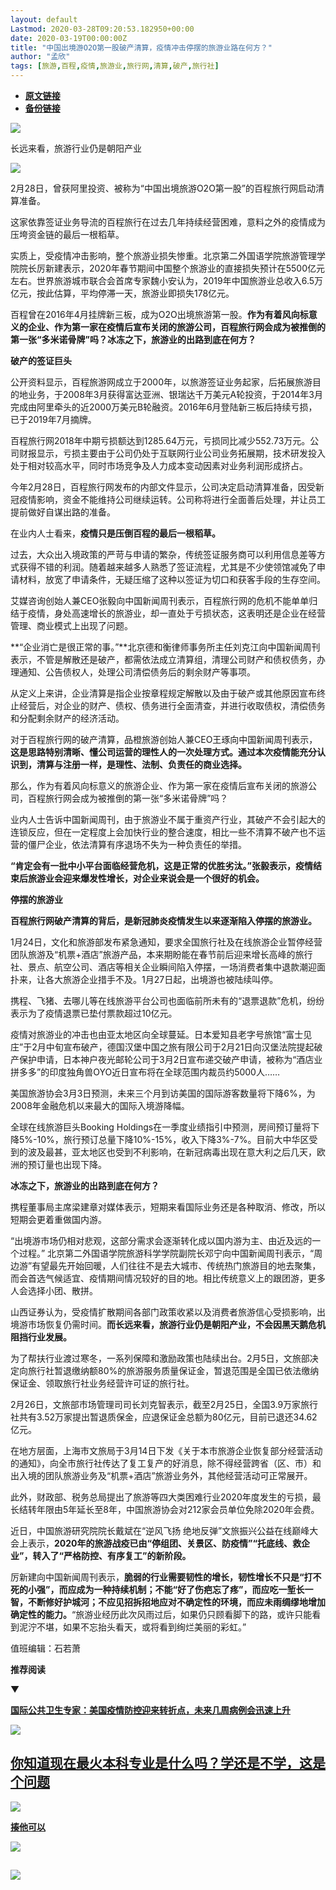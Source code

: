 ```yaml
---
layout: default
Lastmod: 2020-03-28T09:20:53.182950+00:00
date: 2020-03-19T00:00:00Z
title: "中国出境游O2O第一股破产清算，疫情冲击停摆的旅游业路在何方？"
author: "孟欣"
tags: [旅游,百程,疫情,旅游业,旅行网,清算,破产,旅行社]
---
```


* [**原文链接**](https://mp.weixin.qq.com/s/s97v6wd_ZZtd5XPPG5gSJg)
* [**备份链接**](http://archive.is/LemqN)


  

![](/images/post/0b995832eeca5de5edf4a538863cc663.jpg)

长远来看，旅游行业仍是朝阳产业  

![](/images/post/3e5754551b0f84e4e96ed4ff1ecd6c76.jpg)

2月28日，曾获阿里投资、被称为“中国出境旅游O2O第一股”的百程旅行网启动清算准备。

这家依靠签证业务导流的百程旅行在过去几年持续经营困难，意料之外的疫情成为压垮资金链的最后一根稻草。

实质上，受疫情冲击影响，整个旅游业损失惨重。北京第二外国语学院旅游管理学院院长厉新建表示，2020年春节期间中国整个旅游业的直接损失预计在5500亿元左右。世界旅游城市联合会首席专家魏小安认为，2019年中国旅游业总收入6.5万亿元，按此估算，平均停滞一天，旅游业即损失178亿元。

百程曾在2016年4月挂牌新三板，成为O2O出境旅游第一股。**作为有着风向标意义的企业、作为第一家在疫情后宣布关闭的旅游公司，百程旅行网会成为被推倒的第一张“多米诺骨牌”吗？冰冻之下，旅游业的出路到底在何方？**

**破产的签证巨头**

公开资料显示，百程旅游网成立于2000年，以旅游签证业务起家，后拓展旅游目的地业务，于2008年3月获得富达亚洲、银瑞达千万美元A轮投资，于2014年3月完成由阿里牵头的近2000万美元B轮融资。2016年6月登陆新三板后持续亏损，已于2019年7月摘牌。

百程旅行网2018年中期亏损额达到1285.64万元，亏损同比减少552.73万元。公司财报显示，亏损主要由于公司仍处于互联网行业公司业务拓展期，技术研发投入处于相对较高水平，同时市场竞争及人力成本变动因素对业务利润形成挤占。

今年2月28日，百程旅行网发布的内部文件显示，公司决定启动清算准备，因受新冠疫情影响，资金不能维持公司继续运转。公司称将进行全面善后处理，并让员工提前做好自谋出路的准备。

在业内人士看来，**疫情只是压倒百程的最后一根稻草。**

过去，大众出入境政策的严苛与申请的繁杂，传统签证服务商可以利用信息差等方式获得不错的利润。随着越来越多人熟悉了签证流程，尤其是不少使领馆减免了申请材料，放宽了申请条件，无疑压缩了这种以签证为切口和获客手段的生存空间。

艾媒咨询创始人兼CEO张毅向中国新闻周刊表示，百程旅行网的危机不能单单归结于疫情，身处高速增长的旅游业，却一直处于亏损状态，这表明还是企业在经营管理、商业模式上出现了问题。

**“企业消亡是很正常的事。”**北京德和衡律师事务所主任刘克江向中国新闻周刊表示，不管是解散还是破产，都需依法成立清算组，清理公司财产和债权债务，办理通知、公告债权人，处理公司清偿债务后的剩余财产等事项。

从定义上来讲，企业清算是指企业按章程规定解散以及由于破产或其他原因宣布终止经营后，对企业的财产、债权、债务进行全面清查，并进行收取债权，清偿债务和分配剩余财产的经济活动。

对于百程旅行网的破产清算，品橙旅游创始人兼CEO王琢向中国新闻周刊表示，**这是思路特别清晰、懂公司运营的理性人的一次处理方式。通过本次疫情能充分认识到，清算与注册一样，是理性、法制、负责任的商业选择。**

那么，作为有着风向标意义的旅游企业、作为第一家在疫情后宣布关闭的旅游公司，百程旅行网会成为被推倒的第一张“多米诺骨牌”吗？

业内人士告诉中国新闻周刊，由于旅游业不属于重资产行业，其破产不会引起大的连锁反应，但在一定程度上会加快行业的整合速度，相比一些不清算不破产也不运营的僵尸企业，依法清算有序退场不失为一种负责任的举措。

**“肯定会有一批中小平台面临经营危机，这是正常的优胜劣汰。”张毅表示，疫情结束后旅游业会迎来爆发性增长，对企业来说会是一个很好的机会。**

**停摆的旅游业**

**百程旅行网破产清算的背后，是新冠肺炎疫情发生以来逐渐陷入停摆的旅游业。**

1月24日，文化和旅游部发布紧急通知，要求全国旅行社及在线旅游企业暂停经营团队旅游及“机票+酒店”旅游产品，本来期盼能在春节前后迎来增长高峰的旅行社、景点、航空公司、酒店等相关企业瞬间陷入停摆，一场消费者集中退款潮迎面扑来，让各大旅游企业措手不及。1月27日起，出境游也被陆续叫停。

携程、飞猪、去哪儿等在线旅游平台公司也面临前所未有的“退票退款”危机，纷纷表示为了疫情退票已垫付票款超过10亿元。

疫情对旅游业的冲击也由亚太地区向全球蔓延。日本爱知县老字号旅馆“富士见庄”于2月中旬宣布破产，德国汉堡中国之旅有限公司于2月21日向汉堡法院提起破产保护申请，日本神户夜光邮轮公司于3月2日宣布递交破产申请，被称为“酒店业拼多多”的印度独角兽OYO近日宣布将在全球范围内裁员约5000人……

美国旅游协会3月3日预测，未来三个月到访美国的国际游客数量将下降6%，为2008年金融危机以来最大的国际入境游降幅。

全球在线旅游巨头Booking Holdings在一季度业绩指引中预测，房间预订量将下降5%-10%，旅行预订总量下降10%-15%，收入下降3%-7%。目前大中华区受到的波及最甚，亚太地区也受到不利影响，在新冠病毒出现在意大利之后几天，欧洲的预订量也出现下降。

**冰冻之下，旅游业的出路到底在何方？**

携程董事局主席梁建章对媒体表示，短期来看国际业务还是各种取消、修改，所以短期会更着重做国内游。

“出境游市场仍相对悲观，这部分需求会逐渐转化成以国内游为主、由近及远的一个过程。” 北京第二外国语学院旅游科学学院副院长邓宁向中国新闻周刊表示，“周边游”有望最先开始回暖，人们往往不是去大城市、传统热门旅游目的地去聚集，而会首选气候适宜、疫情期间情况较好的目的地。相比传统意义上的跟团游，更多人会选择小团、散拼。

山西证券认为，受疫情扩散期间各部门政策收紧以及消费者旅游信心受损影响，出境游市场恢复仍需时间。**而长远来看，旅游行业仍是朝阳产业，不会因黑天鹅危机阻挡行业发展。**

为了帮扶行业渡过寒冬，一系列保障和激励政策也陆续出台。2月5日，文旅部决定向旅行社暂退缴纳额80%的旅游服务质量保证金，暂退范围是全国已依法缴纳保证金、领取旅行社业务经营许可证的旅行社。

2月26日，文旅部市场管理司司长刘克智表示，截至2月25日，全国3.9万家旅行社共有3.52万家提出暂退质保金，应退保证金总额为80亿元，目前已退还34.62亿元。

在地方层面，上海市文旅局于3月14日下发《关于本市旅游企业恢复部分经营活动的通知》，向全市旅行社传达了复工复产的好消息，除不得经营跨省（区、市）和出入境的团队旅游业务及“机票+酒店”旅游业务外，其他经营活动可正常展开。

此外，财政部、税务总局提出了旅游等四大类困难行业2020年度发生的亏损，最长结转年限由5年延长至8年，中国旅游协会对212家会员单位免除2020年会费。

近日，中国旅游研究院院长戴斌在“逆风飞扬 绝地反弹”文旅振兴公益在线巅峰大会上表示，**2020年的旅游战疫已由“停组团、关景区、防疫情”“托底线、救企业”，转入了“严格防控、有序复工”的新阶段。**

厉新建向中国新闻周刊表示，**脆弱的行业需要韧性的增长，韧性增长不只是“打不死的小强”，而应成为一种持续机制；不能“好了伤疤忘了疼”，而应吃一堑长一智，不断修好护城河；不应见招拆招地应对不确定性的环境，而应未雨绸缪地增加确定性的能力。**“旅游业经历此次风雨过后，如果仍只顾看脚下的路，或许只能看到泥泞不堪，如果不忘抬头看天，或将看到绚烂美丽的彩虹。”

值班编辑：石若萧

**推荐阅读**

▼

[**国际公共卫生专家：美国疫情防控迎来转折点，未来几周病例会迅速上升**](http://mp.weixin.qq.com/s?__biz=MjM5MDU1Mzg3Mw==&mid=2651252437&idx=1&sn=b0ae0e7a0f48fdd4db17db420e6ae569&chksm=bdb144ab8ac6cdbd2ca8df30d3cdab852096f41e7798c6fc1062ef3a318192d8d35877eb6773&scene=21#wechat_redirect)  

[![](/images/post/6c2c492e77ad67b65893094334adb90e.jpg)](http://mp.weixin.qq.com/s?__biz=MjM5MDU1Mzg3Mw==&mid=2651252437&idx=1&sn=b0ae0e7a0f48fdd4db17db420e6ae569&chksm=bdb144ab8ac6cdbd2ca8df30d3cdab852096f41e7798c6fc1062ef3a318192d8d35877eb6773&scene=21#wechat_redirect)

[**你知道现在最火本科专业是什么吗？学还是不学，这是个问题**](http://mp.weixin.qq.com/s?__biz=MjM5MDU1Mzg3Mw==&mid=2651252416&idx=1&sn=d714615de7bbd18ff4172ab4a59a5656&chksm=bdb144be8ac6cda8b4b58669abcf9841cb613ab41b2cd436570b6d2df856dd31ca925fec4c36&scene=21#wechat_redirect)
--------------------------------------------------------------------------------------------------------------------------------------------------------------------------------------------------------------------------------------------------------

[![](/images/post/8b24fff4a654b2b93152b8a4ea8785c2.jpg)](http://mp.weixin.qq.com/s?__biz=MjM5MDU1Mzg3Mw==&mid=2651252416&idx=1&sn=d714615de7bbd18ff4172ab4a59a5656&chksm=bdb144be8ac6cda8b4b58669abcf9841cb613ab41b2cd436570b6d2df856dd31ca925fec4c36&scene=21#wechat_redirect)

[**揍他可以**](http://mp.weixin.qq.com/s?__biz=MjM5MDU1Mzg3Mw==&mid=2651252503&idx=1&sn=3dcef45bf0b2bd372e9f2dbc8a8cbeb6&chksm=bdb145698ac6cc7f99d09e28af871ed19d3a6d0b7291034d8b884845276f2ba7d588b32d5681&scene=21#wechat_redirect)  

[![](/images/post/844424267136d53caea38dc8f0eb8b18.jpg)](http://mp.weixin.qq.com/s?__biz=MjM5MDU1Mzg3Mw==&mid=2651252503&idx=1&sn=3dcef45bf0b2bd372e9f2dbc8a8cbeb6&chksm=bdb145698ac6cc7f99d09e28af871ed19d3a6d0b7291034d8b884845276f2ba7d588b32d5681&scene=21#wechat_redirect)

![](/images/post/e7d75581cc05b5b4850558294bf97f5f.jpg)
--------------------------------------------------------------------------------------------------------------------------------------------------------

